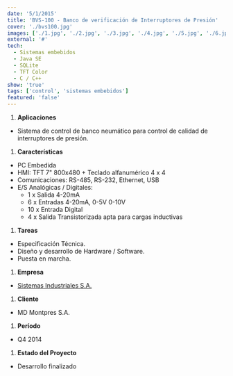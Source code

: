 ```yaml
---
date: '5/1/2015'
title: 'BVS-100 - Banco de verificación de Interruptores de Presión'
cover: './bvs100.jpg'
images: ['./1.jpg', './2.jpg', './3.jpg', './4.jpg', './5.jpg', './6.jpg', './7.jpg', './8.jpg', './9.jpg']
external: '#'
tech:
  - Sistemas embebidos
  - Java SE
  - SQLite
  - TFT Color
  - C / C++
show: 'true'
tags: ['control', 'sistemas embebidos']
featured: 'false'
---
```


1. **Aplicaciones**
  + Sistema de control de banco neumático para control de calidad de interruptores de presión.
1. **Características**
  + PC Embedida
  + HMI: TFT 7" 800x480 + Teclado alfanumérico 4 x 4
  + Comunicaciones: RS-485, RS-232, Ethernet, USB
  + E/S Analógicas / Digitales: 
    + 1 x Salida 4-20mA
    + 6 x Entradas 4-20mA, 0-5V 0-10V
    + 10 x Entrada Digital
    + 4 x Salida Transistorizada apta para cargas inductivas
1. **Tareas**
  + Especificación Técnica.
  + Diseño y desarrollo de Hardware / Software.
  + Puesta en marcha.
1. **Empresa**
  + [Sistemas Industriales S.A.](http://www.sistemasindustriales.com)
1. **Cliente**
  + MD Montpres S.A.
1. **Período**
  + Q4 2014
1. **Estado del Proyecto**
  + Desarrollo finalizado